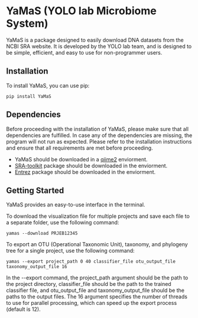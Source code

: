# YaMaS (YOLO lab Microbiome System)

YaMaS is a package designed to easily download DNA datasets from the NCBI SRA website. It is developed by the YOLO lab team, and is designed to be simple, efficient, and easy to use for non-programmer users.

## Installation

To install YaMaS, you can use pip:

```
pip install YaMaS
```

## Dependencies
Before proceeding with the installation of YaMaS, please make sure that all dependencies are fulfilled. In case any of the dependencies are missing, the program will not run as expected. Please refer to the installation instructions and ensure that all requirements are met before proceeding.
- YaMaS should be downloaded in a [qiime2](https://docs.qiime2.org/2023.2/) enviorment.
- [SRA-toolkit](https://github.com/ncbi/sra-tools/wiki/02.-Installing-SRA-Toolkit) package should be downloaded in the enviorment.
- [Entrez](https://biopython.org/docs/1.76/api/Bio.Entrez.html#) package should be downloaded in the enviorment.

## Getting Started

YaMaS provides an easy-to-use interface in the terminal.

To download the visualization file for multiple projects and save each file to a separate folder, use the following command:
```
yamas --download PRJEB12345
```
To export an OTU (Operational Taxonomic Unit), taxonomy, and phylogeny tree for a single project, use the following command:
```
yamas --export project_path 0 40 classifier_file otu_output_file taxonomy_output_file 16
```
In the --export command, the project_path argument should be the path to the project directory, classifier_file should be the path to the trained classifier file, and otu_output_file and taxonomy_output_file should be the paths to the output files. The 16 argument specifies the number of threads to use for parallel processing, which can speed up the export process (default is 12).
